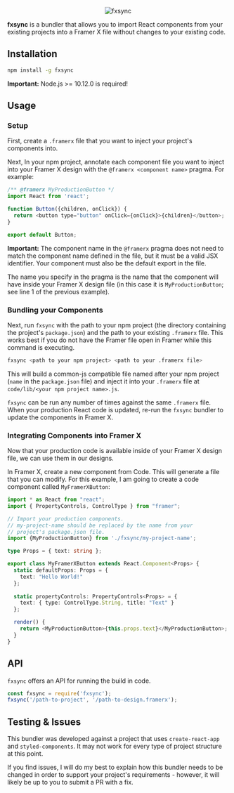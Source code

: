 <p align="center">
  <img src="https://raw.githubusercontent.com/jamsesso/fxsync/master/fxsync.png" alt="fxsync" />
</p>

**fxsync** is a bundler that allows you to import React components from your existing projects into a Framer X file without changes to your existing code.

## Installation

```sh
npm install -g fxsync
```

**Important:** Node.js >= 10.12.0 is required!

## Usage

### Setup

First, create a `.framerx` file that you want to inject your project's components into.

Next, In your npm project, annotate each component file you want to inject into your Framer X design with the `@framerx <component name>` pragma. For example:

```js
/** @framerx MyProductionButton */
import React from 'react';

function Button({children, onClick}) {
  return <button type="button" onClick={onClick}>{children}</button>;
}

export default Button;
```

**Important:** The component name in the `@framerx` pragma does not need to match the component name defined in the file, but it must be a valid JSX identifier. Your component must also be the default export in the file.

The name you specify in the pragma is the name that the component will have inside your Framer X design file (in this case it is `MyProductionButton`; see line 1 of the previous example).

### Bundling your Components

Next, run `fxsync` with the path to your npm project (the directory containing the project's `package.json`) and the path to your existing `.framerx` file. This works best if you do not have the Framer file open in Framer while this command is executing.

```sh
fxsync <path to your npm project> <path to your .framerx file>
```

This will build a common-js compatible file named after your npm project (`name` in the `package.json` file) and inject it into your `.framerx` file at `code/lib/<your npm project name>.js`.

`fxsync` can be run any number of times against the same `.framerx` file. When your production React code is updated, re-run the `fxsync` bundler to update the components in Framer X.

### Integrating Components into Framer X

Now that your production code is available inside of your Framer X design file, we can use them in our designs.

In Framer X, create a new component from Code. This will generate a file that you can modify. For this example, I am going to create a code component called `MyFramerXButton`:

```ts
import * as React from "react";
import { PropertyControls, ControlType } from "framer";

// Import your production components.
// my-project-name should be replaced by the name from your 
// project's package.json file.
import {MyProductionButton} from './fxsync/my-project-name';

type Props = { text: string };

export class MyFramerXButton extends React.Component<Props> {
  static defaultProps: Props = {
    text: "Hello World!"
  };
  
  static propertyControls: PropertyControls<Props> = {
    text: { type: ControlType.String, title: "Text" }
  };

  render() {
    return <MyProductionButton>{this.props.text}</MyProductionButton>;
  }
}
```

## API

`fxsync` offers an API for running the build in code.

```js
const fxsync = require('fxsync');
fxsync('/path-to-project', '/path-to-design.framerx');
```

## Testing & Issues

This bundler was developed against a project that uses `create-react-app` and `styled-components`. It may not work for every type of project structure at this point.

If you find issues, I will do my best to explain how this bundler needs to be changed in order to support your project's requirements - however, it will likely be up to you to submit a PR with a fix.